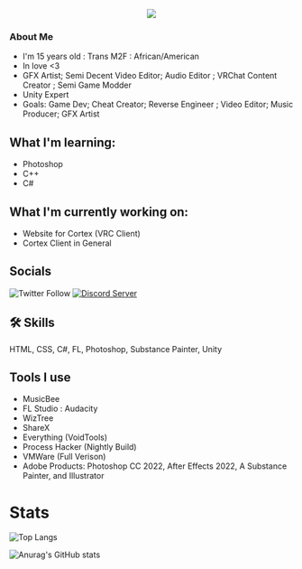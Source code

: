 
<p align="center">
  <img src="https://github.com/descripted/descripted/blob/master/assets/welcome.png?raw=true) alt="My Name!"/>
</p>


###  About Me

* I'm 15 years old : Trans M2F : African/American
* In love <3
* GFX Artist; Semi Decent Video Editor; Audio Editor ; VRChat Content Creator ; Semi Game Modder
* Unity Expert
* Goals: Game Dev; Cheat Creator; Reverse Engineer ; Video Editor; Music Producer; GFX Artist
## What I'm learning:

* Photoshop 
* C++
* C#

## What I'm currently working on:

* Website for Cortex (VRC Client)
* Cortex Client in General

## Socials
[1]: https://discord.gg/winners

![Twitter Follow](https://img.shields.io/twitter/follow/skullface646?style=for-the-badge&logo=Twitter)
[![Discord Server](https://img.shields.io/badge/My%20Discord-%20discord.gg%2Fderanked-blueviolet?style=for-the-badge&logo=DIscord)][1]
## 🛠 Skills
HTML, CSS, C#, FL, Photoshop, Substance Painter, Unity

## Tools I use

* MusicBee
* FL Studio : Audacity
* WizTree
* ShareX
* Everything (VoidTools)
* Process Hacker (Nightly Build)
* VMWare (Full Verison)
* Adobe Products: Photoshop CC 2022,  After Effects 2022, A Substance Painter, and Illustrator

# Stats 

![Top Langs](https://github-readme-stats.vercel.app/api/top-langs/?username=descripted&layout=compact&show_icons=true&theme=dark)

![Anurag's GitHub stats](https://github-readme-stats.vercel.app/api?username=descripted&show_icons=true&theme=dark)

